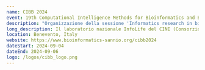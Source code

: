 ```yaml
---
name: CIBB 2024
event: 19th Computational Intelligence Methods for Bioinformatics and Biostatistics Conference
description: "Organizzazione della sessione 'Informatics research in bioinformatics: contributions from the CINI-InfoLife network'"
long_description: Il laboratorio nazionale InfoLife del CINI (Consorzio Interuniversitario Nazionale di Informatica) promuove iniziative di networking tra ricercatori con un background informatico che svolgono ricerche rilevanti in bioinformatica e in argomenti correlati, collaborando anche con partner internazionali. L'Italia rappresenta una risorsa e un partner importante nel fornire approcci computazionali per ogni aspetto del campo bioinformatico, dallo sviluppo di algoritmi specializzati di base e strutture dati all'implementazione di analisi dei dati ad alto livello e strumenti di visualizzazione. Questa sessione speciale, basandosi sul successo dell'evento dello scorso anno al CIBB2023, mira ancora una volta a offrire una panoramica approfondita delle ricerche attuali e delle prospettive future in bioinformatica condotte dagli istituti di ricerca italiani di Informatica e dai loro partner. Inoltre, siamo lieti di annunciare che quest'anno la sessione vedrà anche il contributo del National Biodiversity Future Center (NBFC).
location: Benevento, Italy
website: https://www.bioinformatics-sannio.org/cibb2024
dateStart: 2024-09-04
dateEnd: 2024-09-06
logo: /logos/cibb_logo.png
---
```

